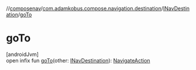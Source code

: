 //[composenav](../../../index.md)/[com.adamkobus.compose.navigation.destination](../index.md)/[INavDestination](index.md)/[goTo](go-to.md)

# goTo

[androidJvm]\
open infix fun [goTo](go-to.md)(other: [INavDestination](index.md)): [NavigateAction](../../com.adamkobus.compose.navigation.action/-navigate-action/index.md)

